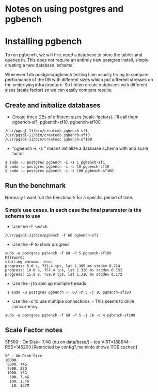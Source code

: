 # Notes on using postgres and pgbench

# Installing pgbench
To run pgbench, we will first need a database to store the tables and queries in.  This does not require an entirely new postgres install, simply creating a new database 'schema'.  

Whenever I do postgres/pgbench testing I am usually trying to compare performance of the DB with different sizes which put different stresses on the underlying infrastructure. So I often create databases with different sizes (scale factor) so we can easily compare results. 

## Create and initialize databases
* Create three DBs of different sizes (scale-factors).  I'll call them pgbench-sf1, pgbench-sf10, pgbench-sf100.
```
/usr/pgsql-11/bin/createdb pgbench-sf1
/usr/pgsql-11/bin/createdb pgbench-sf10
/usr/pgsql-11/bin/createdb pgbench-sf100
```
* "pgbench -i. <name> -s <num>" means initialize a database schema with <name> and scale factor <num>
```
$ sudo -u postgres pgbench -i -s 1 pgbench-sf1 
$ sudo -u postgres pgbench -i -s 10 pgbench-sf10
$ sudo -u postgres pgbench -i -s 100 pgbench-sf100
```
## Run the benchmark
Normally I want run the benchmark for a specific period of time.
### Simple use cases.  In each case the final parameter is the schema to use
* Use the -T <time-seconds> switch
```
/usr/pgsql-11/bin/pgbench -T 60 pgbench-sf1
```
* Use the -P to show progress
```
sudo -u postgres pgbench -T 60 -P 5 pgbench-sf100
Password: 
starting vacuum...end.
progress: 5.0 s, 732.4 tps, lat 1.365 ms stddev 0.214
progress: 10.0 s, 757.4 tps, lat 1.320 ms stddev 0.152
progress: 15.0 s, 759.8 tps, lat 1.316 ms stddev 0.172
```
* Use the -j <jobs> to spin up multiple threads
```
 $ sudo -u postgres pgbench -T 60 -P 5 -j 16 pgbench-sf100
```
* Use the -c <clients> to use multiple connections. - This seems to drive concurrency. 
```
sudo -u postgres pgbench -T 60 -P 5 -j 16 -c 4 pgbench-sf100
```
  

### 

## Scale Factor notes

SF500 - On Disk= 7.4G (du on data/base/<top of tree>) - top VIRT=188644 - RSS=145200 [Restricted by config?,meminfo shows 11GB cached]
```
SF - On-Disk Size
10000. 
 5000. 74G
 2500. 37G
 1000. 15G
  500. 7.4G
  100. 1.7G
   10. 157M
```
